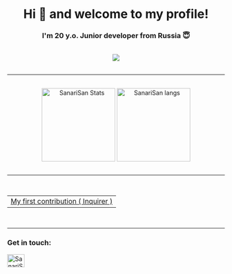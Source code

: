 <h1 align="center">Hi 👋 and welcome to my profile!</h1>
<h3 align="center">I'm 20 y.o. Junior developer from Russia 😇</h3>

</br>

<div align="center">
  <a align="center" href="https://github.com/ryo-ma/github-profile-trophy">
    <img src="https://github-profile-trophy.vercel.app/?username=SanariSan&theme=tokyonight&margin-w=15&margin-h=15&column=5&title=Commit,Issues,PR,Repo,Joined2020" />
  </a>
</div>

</br>

---

</br>

<div align="center">
  <img height="170" align="center" src="https://github-readme-stats.vercel.app/api?username=sanarisan&count_private=true&show_icons=true&theme=tokyonight" alt="SanariSan Stats" />
  <img height="170" align="center" src="https://github-readme-stats.vercel.app/api/top-langs/?username=sanarisan&layout=compact&langs_count=10&theme=tokyonight" alt="SanariSan langs" />
</div>

</br>

---

</br>

<div align="center">
  <table>
    <tr>
      <td>
        <a align="center" href="https://github.com/SBoudrias/Inquirer.js/issues/1042#issue-995134115">My first contribution ( Inquirer )</a>
      </td>
    </tr>
  </table>
</div>

</br>

---
<h3 align="left">Get in touch:</h3>

<a href="https://t.me/rizidix" target="_blank" rel="noopener noreferrer"><img align="center" src="https://cdn.jsdelivr.net/npm/simple-icons@5.21.1/icons/telegram.svg" alt="SanariSan" height="30" width="40" /></a>
